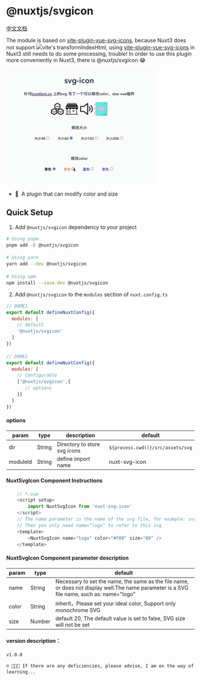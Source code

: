 <!--
Get your module up and running quickly.

Find and replace all on all files (CMD+SHIFT+F):
- Name: @nuxtjs/svgicon
- Package name: @nuxtjs/svgicon
- Description: Nuxt3 svg icon
-->

# @nuxtjs/svgicon

[中文文档](README.md)

The module is based on [vite-plugin-vue-svg-icons](https://github.com/335296558/vite-plugin-vue-svg-icons), because Nuxt3 does not support <img src="https://vitejs.dev/logo.svg" width="18px"></img>vite's transformIndexHtml, using [vite-plugin-vue-svg-icons](https://github.com/335296558/vite-plugin-vue-svg-icons) in Nuxt3 still needs to do some processing, trouble!
In order to use this plugin more conveniently in Nuxt3, there is @nuxtjs/svgicon 😂


<img src="./playground/assets/demo.gif" width="400px"></img> 



<!-- Highlight some of the features your module provide here -->

- 🎃 &nbsp;A plugin that can modify color and size


## Quick Setup

1. Add `@nuxtjs/svgicon` dependency to your project

```bash
# Using pnpm
pnpm add -D @nuxtjs/svgicon

# Using yarn
yarn add --dev @nuxtjs/svgicon

# Using npm
npm install --save-dev @nuxtjs/svgicon
```

2. Add `@nuxtjs/svgicon` to the `modules` section of `nuxt.config.ts`

```js
// DOME1
export default defineNuxtConfig({
  modules: [
    // default
    '@nuxtjs/svgicon'
  ]
})

// DOME2
export default defineNuxtConfig({
  modules: [
    // Configurable
    ['@nuxtjs/svgicon',{
       // options
    }]
  ]
})
```

#### options
| param | type | description | default |
| -------- | -------- | -------- | -------- |
|dir|String|Directory to store svg icons|`${process.cwd()}/src/assets/svg`|
|moduleId|String|define import name|nuxt-svg-icon|

#### NuxtSvgIcon Component Instructions
```js
    // *.vue
    <script setup>
        import NuxtSvgIcon from 'nuxt-svg-icon'
    </script>
    // The name parameter is the name of the svg file, for example: svg/logo.svg
    // Then you only need name="logo" to refer to this svg
    <template>
        <NuxtSvgIcon name="logo" color="#f00" size="80" />
    </template>
```

#### NuxtSvgIcon Component parameter description
| param | type | default |
| -------- | -------- | -------- |
|name|String|Necessary to set the name, the same as the file name, or does not display well.The name parameter is a SVG file name, such as: name="logo"|
|color|String| inherit，Please set your ideal color, Support only monochrome SVG|
|size|Number|default 20, The default value is set to false, SVG size will not be set|


#### version description：
    v1.0.0

```
☺️ 🤪😋😘 If there are any deficiencies, please advise, I am on the way of learning...
```
